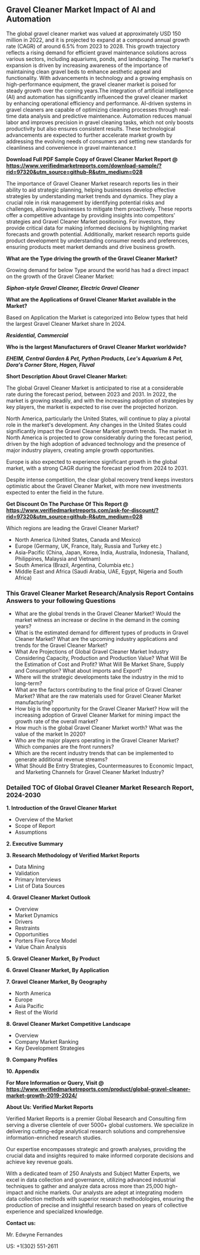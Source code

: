 <h2>Gravel Cleaner Market Impact of AI and Automation</h2>The global gravel cleaner market was valued at approximately USD 150 million in 2022, and it is projected to expand at a compound annual growth rate (CAGR) of around 6.5% from 2023 to 2028. This growth trajectory reflects a rising demand for efficient gravel maintenance solutions across various sectors, including aquariums, ponds, and landscaping. The market's expansion is driven by increasing awareness of the importance of maintaining clean gravel beds to enhance aesthetic appeal and functionality. With advancements in technology and a growing emphasis on high-performance equipment, the gravel cleaner market is poised for steady growth over the coming years.The integration of artificial intelligence (AI) and automation has significantly influenced the gravel cleaner market by enhancing operational efficiency and performance. AI-driven systems in gravel cleaners are capable of optimizing cleaning processes through real-time data analysis and predictive maintenance. Automation reduces manual labor and improves precision in gravel cleaning tasks, which not only boosts productivity but also ensures consistent results. These technological advancements are expected to further accelerate market growth by addressing the evolving needs of consumers and setting new standards for cleanliness and convenience in gravel maintenance.t</p><p id="" class=""><strong>Download Full PDF Sample Copy of Gravel Cleaner Market Report @ <a href="https://www.verifiedmarketreports.com/download-sample/?rid=97320&utm_source=github-R&utm_medium=028" target="_blank">https://www.verifiedmarketreports.com/download-sample/?rid=97320&utm_source=github-R&utm_medium=028</a></strong></p><p>The importance of&nbsp;Gravel Cleaner Market research reports lies in their ability to aid strategic planning, helping businesses develop effective strategies by understanding market trends and dynamics. They play a crucial role in risk management by identifying potential risks and challenges, allowing businesses to mitigate them proactively. These reports offer a competitive advantage by providing insights into competitors' strategies and Gravel Cleaner Market positioning. For investors, they provide critical data for making informed decisions by highlighting market forecasts and growth potential. Additionally, market research reports guide product development by understanding consumer needs and preferences, ensuring products meet market demands and drive business growth.</p><p><strong>What are the&nbsp;Type driving the growth of the Gravel Cleaner Market?</strong></p><p id="" class="">Growing demand for below Type around the world has had a direct impact on the growth of the Gravel Cleaner Market:</p><em><strong>Siphon-style Gravel Cleaner, Electric Gravel Cleaner</strong></em></p><strong>What are the&nbsp;Applications&nbsp;of Gravel Cleaner Market available in the Market?</strong></p><p id="" class="">Based on Application the Market is categorized into Below types that held the largest Gravel Cleaner Market share In 2024.</p><em><strong>Residential, Commercial</strong></em></p><strong>Who is the largest Manufacturers of Gravel Cleaner Market worldwide?</strong></p><p><em><strong>EHEIM, Central Garden & Pet, Python Products, Lee's Aquarium & Pet, Dora's Corner Store, Hagen, Fluval</strong></em></p><p id="" class=""><strong>Short Description About Gravel Cleaner Market:</strong></p><p>The global Gravel Cleaner Market is anticipated to rise at a considerable rate during the forecast period, between 2023 and 2031. In 2022, the market is growing steadily, and with the increasing adoption of strategies by key players, the market is expected to rise over the projected horizon.</p><p>North America, particularly the United States, will continue to play a pivotal role in the market's development. Any changes in the United States could significantly impact the Gravel Cleaner Market growth trends. The market in North America is projected to grow considerably during the forecast period, driven by the high adoption of advanced technology and the presence of major industry players, creating ample growth opportunities.</p><p>Europe is also expected to experience significant growth in the global market, with a strong CAGR during the forecast period from 2024 to 2031.</p><p>Despite intense competition, the clear global recovery trend keeps investors optimistic about the Gravel Cleaner Market, with more new investments expected to enter the field in the future.</p><p id="" class=""><strong>Get Discount On The Purchase Of This Report @ <a href="https://www.verifiedmarketreports.com/ask-for-discount/?rid=97320&utm_source=github-R&utm_medium=028" target="_blank">https://www.verifiedmarketreports.com/ask-for-discount/?rid=97320&utm_source=github-R&utm_medium=028</a></strong></p>Which regions are leading the Gravel Cleaner Market?</p><ul><li>North America (United States, Canada and Mexico)</li><li>Europe (Germany, UK, France, Italy, Russia and Turkey etc.)</li><li>Asia-Pacific (China, Japan, Korea, India, Australia, Indonesia, Thailand, Philippines, Malaysia and Vietnam)</li><li>South America (Brazil, Argentina, Columbia etc.)</li><li>Middle East and Africa (Saudi Arabia, UAE, Egypt, Nigeria and South Africa)</li></ul><h3 id="" class="">This Gravel Cleaner Market Research/Analysis Report Contains Answers to your following Questions</h3><ul><li>What are the global trends in the Gravel Cleaner Market? Would the market witness an increase or decline in the demand in the coming years?</li><li>What is the estimated demand for different types of products in Gravel Cleaner Market? What are the upcoming industry applications and trends for the Gravel Cleaner Market?</li><li>What Are Projections of Global Gravel Cleaner Market Industry Considering Capacity, Production and Production Value? What Will Be the Estimation of Cost and Profit? What Will Be Market Share, Supply and Consumption? What about imports and Export?</li><li>Where will the strategic developments take the industry in the mid to long-term?</li><li>What are the factors contributing to the final price of Gravel Cleaner Market? What are the raw materials used for Gravel Cleaner Market manufacturing?</li><li>How big is the opportunity for the Gravel Cleaner Market? How will the increasing adoption of Gravel Cleaner Market for mining impact the growth rate of the overall market?</li><li>How much is the global Gravel Cleaner Market worth? What was the value of the market In 2020?</li><li>Who are the major players operating in the Gravel Cleaner Market? Which companies are the front runners?</li><li>Which are the recent industry trends that can be implemented to generate additional revenue streams?</li><li>What Should Be Entry Strategies, Countermeasures to Economic Impact, and Marketing Channels for Gravel Cleaner Market Industry?</li></ul><h3 id="" class="">Detailed TOC of Global Gravel Cleaner Market Research Report, 2024-2030</h3><p id="" class=""><strong>1. Introduction of the Gravel Cleaner Market</strong></p><ul><li>Overview of the Market</li><li>Scope of Report</li><li>Assumptions</li></ul><p id="" class=""><strong>2. Executive Summary</strong></p><p id="" class=""><strong>3. Research Methodology of Verified Market Reports</strong></p><ul><li>Data Mining</li><li>Validation</li><li>Primary Interviews</li><li>List of Data Sources</li></ul><p id="" class=""><strong>4. Gravel Cleaner Market Outlook</strong></p><ul><li>Overview</li><li>Market Dynamics</li><li>Drivers</li><li>Restraints</li><li>Opportunities</li><li>Porters Five Force Model</li><li>Value Chain Analysis</li></ul><p id="" class=""><strong>5. Gravel Cleaner Market, By Product</strong></p><p id="" class=""><strong>6. Gravel Cleaner Market, By Application</strong></p><p id="" class=""><strong>7. Gravel Cleaner Market, By Geography</strong></p><ul><li>North America</li><li>Europe</li><li>Asia Pacific</li><li>Rest of the World</li></ul><p id="" class=""><strong>8. Gravel Cleaner Market Competitive Landscape</strong></p><ul><li>Overview</li><li>Company Market Ranking</li><li>Key Development Strategies</li></ul><p id="" class=""><strong>9. Company Profiles</strong></p><p id="" class=""><strong>10. Appendix</strong></p><p id="" class=""><strong>For More Information or Query, Visit @ <a href="https://www.verifiedmarketreports.com/product/global-gravel-cleaner-market-growth-2019-2024/" target="_blank">https://www.verifiedmarketreports.com/product/global-gravel-cleaner-market-growth-2019-2024/</a></strong></p><p id="" class=""><strong>About Us: Verified Market Reports</strong></p><p id="" class="">Verified Market Reports is a premier Global Research and Consulting firm serving a diverse clientele of over 5000+ global customers. We specialize in delivering cutting-edge analytical research solutions and comprehensive information-enriched research studies.</p><p id="" class="">Our expertise encompasses strategic and growth analyses, providing the crucial data and insights required to make informed corporate decisions and achieve key revenue goals.</p><p id="" class="">With a dedicated team of 250 Analysts and Subject Matter Experts, we excel in data collection and governance, utilizing advanced industrial techniques to gather and analyze data across more than 25,000 high-impact and niche markets. Our analysts are adept at integrating modern data collection methods with superior research methodologies, ensuring the production of precise and insightful research based on years of collective experience and specialized knowledge.</p><p id="" class=""><strong>Contact us:</strong></p><p id="" class="">Mr. Edwyne Fernandes</p><p id="" class="">US: +1(302) 551-2611</p>